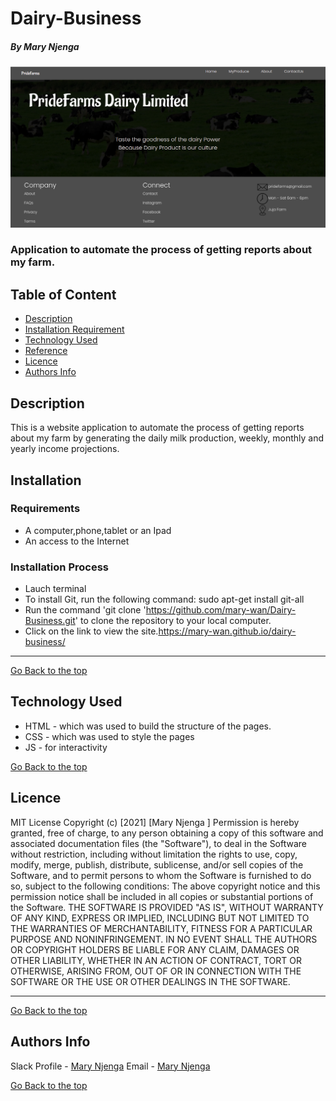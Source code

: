 # Dairy-Business
##### By Mary Njenga
![Project Image](img/site.png)
### Application to automate the process of getting reports about my farm.
## Table of Content
+ [Description](#description)
+ [Installation Requirement](#Installation)
+ [Technology Used](#technology-used)
+ [Reference](#reference)
+ [Licence](#licence)
+ [Authors Info](#author-Info)
## Description
This is  a website application to automate the process of getting reports about my farm by generating the daily milk production, weekly, monthly and yearly income projections.
## Installation
### Requirements
* A computer,phone,tablet or an Ipad
* An access to the Internet
### Installation Process
* Lauch terminal
* To install Git, run the following command: sudo apt-get install git-all
* Run the command 'git clone 'https://github.com/mary-wan/Dairy-Business.git' to clone the repository to your local computer.
* Click on the link to view the site.https://mary-wan.github.io/dairy-business/
****
[Go Back to the top](#Dairy-Business)
## Technology Used
* HTML - which was used to build the structure of the pages.
* CSS - which was used to style the pages 
* JS - for interactivity

[Go Back to the top](#Dairy-Business)
## Licence
MIT License
Copyright (c) [2021] [Mary Njenga ]
Permission is hereby granted, free of charge, to any person obtaining a copy
of this software and associated documentation files (the "Software"), to deal
in the Software without restriction, including without limitation the rights
to use, copy, modify, merge, publish, distribute, sublicense, and/or sell
copies of the Software, and to permit persons to whom the Software is
furnished to do so, subject to the following conditions:
The above copyright notice and this permission notice shall be included in all
copies or substantial portions of the Software.
THE SOFTWARE IS PROVIDED "AS IS", WITHOUT WARRANTY OF ANY KIND, EXPRESS OR
IMPLIED, INCLUDING BUT NOT LIMITED TO THE WARRANTIES OF MERCHANTABILITY,
FITNESS FOR A PARTICULAR PURPOSE AND NONINFRINGEMENT. IN NO EVENT SHALL THE
AUTHORS OR COPYRIGHT HOLDERS BE LIABLE FOR ANY CLAIM, DAMAGES OR OTHER
LIABILITY, WHETHER IN AN ACTION OF CONTRACT, TORT OR OTHERWISE, ARISING FROM,
OUT OF OR IN CONNECTION WITH THE SOFTWARE OR THE USE OR OTHER DEALINGS IN THE
SOFTWARE.

****
[Go Back to the top](#Dairy-Business)
## Authors Info
Slack Profile - [Mary Njenga](https://app.slack.com/client/T077KKCG6/GLRQR61NW/user_profile/U027VKL1WLT?cdn_fallback=1)
Email - [Mary Njenga](mary.njenga@student.moringaschool.com/)

[Go Back to the top](#Dairy-Business)